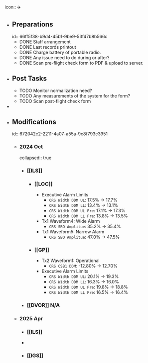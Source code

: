 icon:: ✈️

- ## Preparations
  id:: 66ff5f38-b9d4-45b1-9be9-53f47b8b566c
	- DONE Staff arrangement
	- DONE Last records printout
	- DONE Charge battery of portable radio.
	- DONE Any issue need to do during or after?
	- DONE Scan pre-flight check form to PDF & upload to server.
- ## Post Tasks
	- TODO Monitor normalization need?
	- TODO Any measurements of the system for the form?
	- TODO Scan post-flight check form
-
- ## Modifications
  id:: 672042c2-2211-4a07-a55a-9c8f793c3951
	- ### 2024 Oct
	  collapsed:: true
		- ### [[ILS]]
			- ### [[LOC]]
				- Executive Alarm Limits
					- `CRS Width DDM UL`: 17.5% -> 17.7%
					- `CRS Width DDM LL`: 13.4% -> 13.1%
					- `CRS Width DDM UL Pre`: 17.1% -> 17.3%
					- `CRS Width DDM LL Pre`: 13.8% -> 13.5%
				- Tx1 Waveform4: Wide Alarm
					- `CRS SBO Amplitue`: 35.2% -> 35.4%
				- Tx1 Waveform5: Narrow Alarm
					- `CRS SBO Amplitue`: 47.0% -> 47.5%
			- ### [[GP]]
				- Tx2 Waveform1: Operational
					- `CRS CSB1 DDM`: -12.80% -> 12.70%
				- Executive Alarm Limits
					- `CRS Width DDM UL`: 20.1% -> 19.3%
					- `CRS Width DDM LL`: 16.3% -> 16.0%
					- `CRS Width DDM UL Pre`: 19.8% -> 18.8%
					- `CRS Width DDM LL Pre`: 16.5% -> 16.4%
		- ### [[DVOR]] N/A
	- ### 2025 Apr
		- ### [[ILS]]
		-
		- ### [[IGS]]